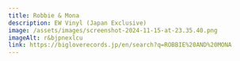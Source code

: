 ```yaml
---
title: Robbie & Mona
description: EW Vinyl (Japan Exclusive)
image: /assets/images/screenshot-2024-11-15-at-23.35.40.png
imageAlt: r&bjpnexlcu
link: https://bigloverecords.jp/en/search?q=ROBBIE%20AND%20MONA
---
```

